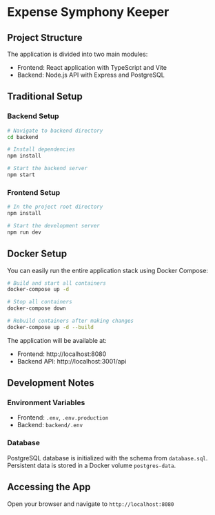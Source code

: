 
# Expense Symphony Keeper

## Project Structure
The application is divided into two main modules:
- Frontend: React application with TypeScript and Vite
- Backend: Node.js API with Express and PostgreSQL

## Traditional Setup

### Backend Setup
```sh
# Navigate to backend directory
cd backend

# Install dependencies
npm install

# Start the backend server
npm start
```

### Frontend Setup
```sh
# In the project root directory
npm install

# Start the development server
npm run dev
```

## Docker Setup

You can easily run the entire application stack using Docker Compose:

```sh
# Build and start all containers
docker-compose up -d

# Stop all containers
docker-compose down

# Rebuild containers after making changes
docker-compose up -d --build
```

The application will be available at:
- Frontend: http://localhost:8080
- Backend API: http://localhost:3001/api

## Development Notes

### Environment Variables
- Frontend: `.env`, `.env.production` 
- Backend: `backend/.env`

### Database
PostgreSQL database is initialized with the schema from `database.sql`.
Persistent data is stored in a Docker volume `postgres-data`.

## Accessing the App
Open your browser and navigate to `http://localhost:8080`

